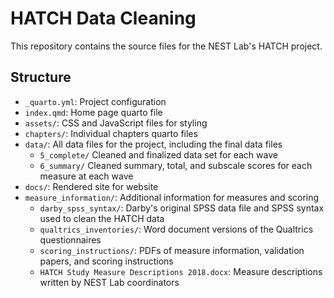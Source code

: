 # HATCH Data Cleaning

This repository contains the source files for the NEST Lab's HATCH project.

## Structure

-   `_quarto.yml`: Project configuration
-   `index.qmd`: Home page quarto file
-   `assets/`: CSS and JavaScript files for styling
-   `chapters/`: Individual chapters quarto files
-   `data/`: All data files for the project, including the final data files
    - `5_complete/` Cleaned and finalized data set for each wave
    - `6_summary/` Cleaned summary, total, and subscale scores for each measure at each wave
-   `docs/`: Rendered site for website
- `measure_information/`: Additional information for measures and scoring
    - `darby_spss_syntax/`: Darby's original SPSS data file and SPSS syntax used to clean the HATCH data
    - `qualtrics_inventories/`: Word document versions of the Qualtrics questionnaires
    - `scoring_instructions/`: PDFs of measure information, validation papers, and scoring instructions
    - `HATCH Study Measure Descriptions 2018.docx`: Measure descriptions written by NEST Lab coordinators
